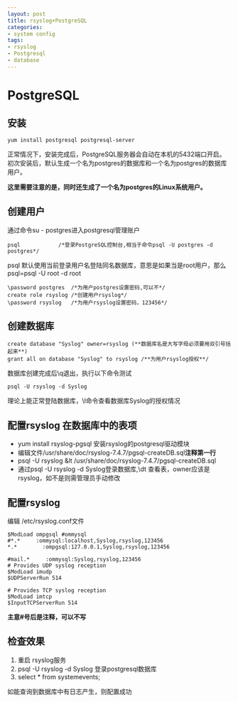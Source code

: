 ```yaml
---
layout: post
title: rsyslog+PostgreSQL
categories:
- system config
tags:
- rsyslog
- Postgresql
- database
---
```


# PostgreSQL

## 安装

	yum install postgresql postgresql-server

正常情况下，安装完成后，PostgreSQL服务器会自动在本机的5432端口开启。
初次安装后，默认生成一个名为postgres的数据库和一个名为postgres的数据库用户。

**这里需要注意的是，同时还生成了一个名为postgres的Linux系统用户。**

## 创建用户

通过命令su - postgres进入postgresql管理账户

	psql 			/*登录PostgreSQL控制台,相当于命令psql -U postgres -d postgres*/

psql 默认使用当前登录用户名登陆同名数据库，意思是如果当是root用户，那么psql=psql -U root -d root

	\password postgres 	/*为用户postgres设置密码,可以不*/
	create role rsyslog	/*创建用户rsyslog*/
	\password rsyslog 	/*为用户rsyslog设置密码，123456*/

## 创建数据库

	create database "Syslog" owner=rsyslog (**数据库名是大写字母必须要用双引号括起来**)
	grant all on database "Syslog" to rsyslog /**为用户rsyslog授权**/

数据库创建完成后\q退出，执行以下命令测试
	
	psql -U rsyslog -d Syslog

理论上能正常登陆数据库，\l命令查看数据库Syslog的授权情况

## 配置rsyslog 在数据库中的表项

* yum install rsyslog-pgsql 安装rsyslog的postgresql驱动模块
* 编辑文件/usr/share/doc/rsyslog-7.4.7/pgsql-createDB.sql**注释第一行**
* psql -U rsyslog &lt /usr/share/doc/rsyslog-7.4.7/pgsql-createDB.sql
* 通过psql -U rsyslog -d Syslog登录数据库,\dt 查看表，owner应该是rsyslog，如不是则需管理员手动修改

## 配置rsyslog 

编辑 /etc/rsyslog.conf文件

	$ModLoad ompgsql #ommysql
	#*.*     :ommysql:localhost,Syslog,rsyslog,123456
	*.*        :ompgsql:127.0.0.1,Syslog,rsyslog,123456

	#mail.*     :ommysql:Syslog,rsyslog,123456
	# Provides UDP syslog reception
	$ModLoad imudp
	$UDPServerRun 514

	# Provides TCP syslog reception
	$ModLoad imtcp
	$InputTCPServerRun 514

**主意#号后是注释，可以不写**

## 检查效果

1. 重启 rsyslog服务
2. psql -U rsyslog -d Syslog 登录postgresql数据库
3. select * from systemevents;

如能查询到数据库中有日志产生，则配置成功

